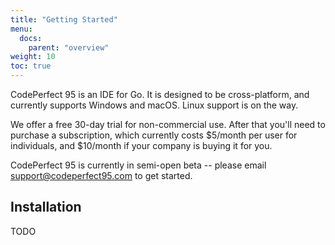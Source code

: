 ```yaml
---
title: "Getting Started"
menu:
  docs:
    parent: "overview"
weight: 10
toc: true
---
```


CodePerfect 95 is an IDE for Go. It is designed to be cross-platform, and
currently supports Windows and macOS. Linux support is on the way.

We offer a free 30-day trial for non-commercial use. After that you'll need to
purchase a subscription, which currently costs $5/month per user for
individuals, and $10/month if your company is buying it for you.

CodePerfect 95 is currently in semi-open beta -- please email
support@codeperfect95.com to get started.

## Installation

TODO